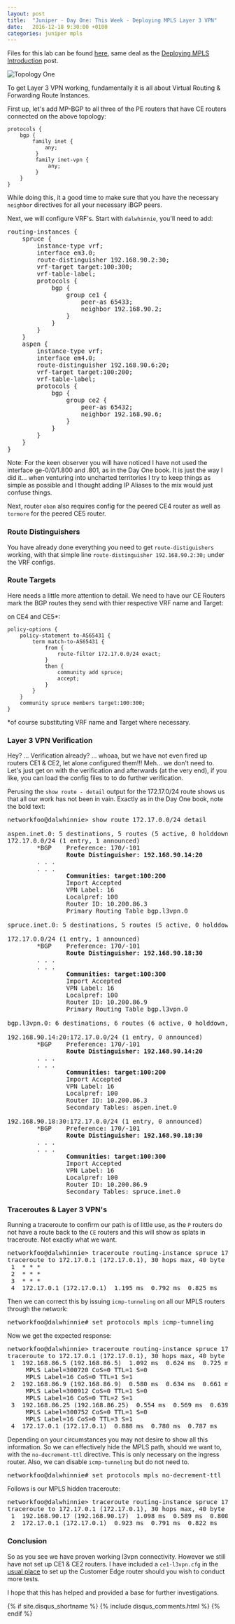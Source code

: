 ```yaml
---
layout: post
title:  "Juniper - Day One: This Week - Deploying MPLS Layer 3 VPN"
date:   2016-12-18 9:30:00 +0100
categories: juniper mpls
---
```


Files for this lab can be found [here](https://github.com/networkfoo/Juniper-Day_One-Deploying_MPLS/tree/master/l3vpn), same deal as the [Deploying MPLS Introduction](https://networkfoo.github.io/juniper/mpls/2016/12/11/juniper-day-one-lab-introduction.html) post.

![Topology One](/assets/images/2016-12-18-01.png)

To get Layer 3 VPN working, fundamentally it is all about Virtual Routing & Forwarding Route Instances.

First up, let's add MP-BGP to all three of the PE routers that have CE routers connected on the above topology:

    protocols {
        bgp {
            family inet {
                any;
             }
             family inet-vpn {
                 any;
             }
        }
    }

While doing this, it a good time to make sure that you have the necessary `neighbor` directives for all your necessary iBGP peers.

Next, we will configure VRF's. Start with `dalwhinnie`, you'll need to add:

<pre>
routing-instances {
    spruce {
        instance-type vrf;
        interface em3.0;
        route-distinguisher 192.168.90.2:30;
        vrf-target target:100:300;
        vrf-table-label;
        protocols {
            bgp {
                group ce1 {
                    peer-as 65433;
                    neighbor 192.168.90.2;
                }
            }
        }
    }
    aspen {
        instance-type vrf;
        interface em4.0;
        route-distinguisher 192.168.90.6:20;
        vrf-target target:100:200;
        vrf-table-label;
        protocols {
            bgp {
                group ce2 {
                    peer-as 65432;
                    neighbor 192.168.90.6;
                }
            }
        }
    }
}
</pre>

Note: For the keen observer you will have noticed I have not used the interface ge-0/0/1.800 and .801, as in the Day One book. It is just the way I did it... when venturing into uncharted territories I try to keep things as simple as possible and I thought adding IP Aliases to the mix would just confuse things.

Next, router `oban` also requires config for the peered CE4 router as well as `tormore` for the peered CE5 router.

### Route Distinguishers ###

You have already done everything you need to get `route-distiguishers` working, with that simple line `route-distinguisher 192.168.90.2:30;` under the VRF configs. 


### Route Targets ###

Here needs a little more attention to detail. We need to have our CE Routers mark the BGP routes they send with thier respective VRF name and Target:

on CE4 and CE5*:

    policy-options {
        policy-statement to-AS65431 {
            term match-to-AS65431 {
                from {
                    route-filter 172.17.0.0/24 exact;
                }
                then {
                    community add spruce;
                    accept;
                }
            }
        }
        community spruce members target:100:300;
    }

*of course substituting VRF name and Target where necessary.

### Layer 3 VPN Verification ###

Hey? ... Verification already? ... whoaa, but we have not even fired up routers CE1 & CE2, let alone configured them!!! Meh... we don't need to. Let's just get on with the verification and afterwards (at the very end), if you like, you can load the config files to to do further verification.

Perusing the `show route - detail` output for the 172.17.0/24 route shows us that all our work has not been in vain. Exactly as in the Day One book, note the bold text:

<pre>
networkfoo@dalwhinnie> show route 172.17.0.0/24 detail 

aspen.inet.0: 5 destinations, 5 routes (5 active, 0 holddown, 0 hidden)
172.17.0.0/24 (1 entry, 1 announced)
        *BGP    Preference: 170/-101
                <b>Route Distinguisher: 192.168.90.14:20</b>
		. . . 
		. . . 
                <b>Communities: target:100:200</b>
                Import Accepted
                VPN Label: 16
                Localpref: 100
                Router ID: 10.200.86.3
                Primary Routing Table bgp.l3vpn.0

spruce.inet.0: 5 destinations, 5 routes (5 active, 0 holddown, 0 hidden)

172.17.0.0/24 (1 entry, 1 announced)
        *BGP    Preference: 170/-101
                <b>Route Distinguisher: 192.168.90.18:30</b>
		. . . 
		. . . 
                <b>Communities: target:100:300</b>
                Import Accepted
                VPN Label: 16
                Localpref: 100
                Router ID: 10.200.86.9
                Primary Routing Table bgp.l3vpn.0
    
bgp.l3vpn.0: 6 destinations, 6 routes (6 active, 0 holddown, 0 hidden)

192.168.90.14:20:172.17.0.0/24 (1 entry, 0 announced)
        *BGP    Preference: 170/-101
                <b>Route Distinguisher: 192.168.90.14:20</b>
		. . . 
		. . . 
                <b>Communities: target:100:200</b>
                Import Accepted
                VPN Label: 16
                Localpref: 100
                Router ID: 10.200.86.3
                Secondary Tables: aspen.inet.0

192.168.90.18:30:172.17.0.0/24 (1 entry, 0 announced)
        *BGP    Preference: 170/-101
                <b>Route Distinguisher: 192.168.90.18:30</b>
		. . . 
		. . . 
                <b>Communities: target:100:300</b>
                Import Accepted
                VPN Label: 16
                Localpref: 100
                Router ID: 10.200.86.9
                Secondary Tables: spruce.inet.0
</pre>

### Traceroutes & Layer 3 VPN's ###

Running a traceroute to confirm our path is of little use, as the `P` routers do not have a route back to the `CE` routers and this will show as splats in traceroute. Not exactly what we want. 

<pre>
networkfoo@dalwhinnie> traceroute routing-instance spruce 172.17.0.1    
traceroute to 172.17.0.1 (172.17.0.1), 30 hops max, 40 byte packets
 1  * * *
 2  * * *
 3  * * *
 4  172.17.0.1 (172.17.0.1)  1.195 ms  0.792 ms  0.825 ms
</pre>

Then we can correct this by issuing `icmp-tunneling` on all our MPLS routers through the network:

<pre>
networkfoo@dalwhinnie# set protocols mpls icmp-tunneling 
</pre>

Now we get the expected response:

<pre>
networkfoo@dalwhinnie> traceroute routing-instance spruce 172.17.0.1   
traceroute to 172.17.0.1 (172.17.0.1), 30 hops max, 40 byte packets
 1  192.168.86.5 (192.168.86.5)  1.092 ms  0.624 ms  0.725 ms
     MPLS Label=300720 CoS=0 TTL=1 S=0
     MPLS Label=16 CoS=0 TTL=1 S=1
 2  192.168.86.9 (192.168.86.9)  0.580 ms  0.634 ms  0.661 ms
     MPLS Label=300912 CoS=0 TTL=1 S=0
     MPLS Label=16 CoS=0 TTL=2 S=1
 3  192.168.86.25 (192.168.86.25)  0.554 ms  0.569 ms  0.639 ms
     MPLS Label=300752 CoS=0 TTL=1 S=0
     MPLS Label=16 CoS=0 TTL=3 S=1
 4  172.17.0.1 (172.17.0.1)  0.888 ms  0.780 ms  0.787 ms
</pre>

Depending on your circumstances you may not desire to show all this information. So we can effectively hide the MPLS path, should we want to, with the `no-decrement-ttl` directive. This is only necessary on the ingress router. Also, we can disable `icmp-tunneling` but do not need to.

<pre>
networkfoo@dalwhinnie# set protocols mpls no-decrement-ttl  
</pre>

Follows is our MPLS hidden traceroute:

<pre>
networkfoo@dalwhinnie> traceroute routing-instance spruce 172.17.0.1    
traceroute to 172.17.0.1 (172.17.0.1), 30 hops max, 40 byte packets
 1  192.168.90.17 (192.168.90.17)  1.098 ms  0.589 ms  0.800 ms
 2  172.17.0.1 (172.17.0.1)  0.923 ms  0.791 ms  0.822 ms
</pre>

### Conclusion ###

So as you see we have proven working l3vpn connectivity. However we still have not set up CE1 & CE2 routers. I have included a `ce1-l3vpn.cfg` in the [usual place](https://github.com/networkfoo/Juniper-Day_One-Deploying_MPLS/tree/master/l3vpn) to set up the Customer Edge router should you wish to conduct more tests.

I hope that this has helped and provided a base for further investigations.

{% if site.disqus_shortname %}
  {% include disqus_comments.html %}
{% endif %}



